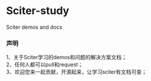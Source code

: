 # Sciter-study
Sciter demos and docs



### 声明
1、关于Sciter学习的demos和问题的解决方案文档；  
2、任何人都可以pull和request；  
3、欢迎您来一起贡献，开源起来，让学习sciter有文档可查；
